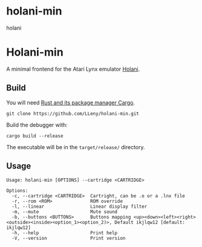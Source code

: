 # holani-min
holani 

# Holani-min
A minimal frontend for the Atari Lynx emulator [Holani](https://github.com/LLeny/holani).

## Build
You will need [Rust and its package manager Cargo](https://www.rust-lang.org/). 

```
git clone https://github.com/LLeny/holani-min.git
```

Build the debugger with:

```
cargo build --release
```

The executable will be in the `target/release/` directory.

## Usage

```
Usage: holani-min [OPTIONS] --cartridge <CARTRIDGE>

Options:
  -c, --cartridge <CARTRIDGE>  Cartright, can be .o or a .lnx file
  -r, --rom <ROM>              ROM override
  -l, --linear                 Linear display filter
  -m, --mute                   Mute sound
  -b, --buttons <BUTTONS>      Buttons mapping <up><down><left><right><outside><inside><option_1><option_2)>, Default ikjlqw12 [default: ikjlqw12]
  -h, --help                   Print help
  -V, --version                Print version
```
